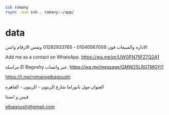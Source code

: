```sh
ssh romany
rsync -ave ssh . romany:~/app/
```

# data

الاداره والمبيعات
فون 01040567008 - 01282933765
ونفس الارقام واتس

Add me as a contact on WhatsApp.
https://wa.me/qr/UWGFN75FZ7Q2A1

مراسلة El Bagoshy عبر واتساب.
https://wa.me/message/QMW25LRGTMGYI1

<!-- not working -->

https://t.me/romanyelbagoushi

العنوان مول بانوراما شارع الزيتون - الزيتون - القاهره

فيس و انستا

elbagoushi@gmail.com
